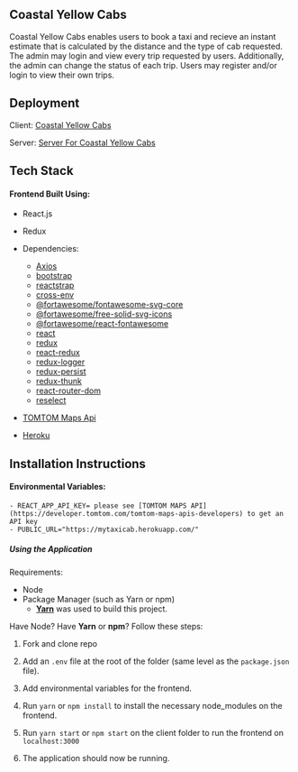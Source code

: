 ## Coastal Yellow Cabs
Coastal Yellow Cabs enables users to book a taxi and recieve an instant estimate that is calculated by the distance and the type of cab requested. The admin may login and view every trip requested by users. Additionally, the admin can change the status of each trip. Users may register and/or login to view their own trips.

## Deployment

Client: [Coastal Yellow Cabs](https://mytaxicab.herokuapp.com/)

Server: [Server For Coastal Yellow Cabs](https://github.com/ari7946/backend-taxi-service)

## Tech Stack

#### Frontend Built Using:

- React.js
- Redux
- Dependencies:
    - [Axios](https://github.com/axios/axios)
    - [bootstrap](https://getbootstrap.com/docs/4.3/getting-started/introduction/)
    - [reactstrap](https://reactstrap.github.io/)
    - [cross-env](https://www.npmjs.com/package/cross-env)
    - [@fortawesome/fontawesome-svg-core](https://fontawesome.com/how-to-use/on-the-web/advanced/svg-javascript-core)
    - [@fortawesome/free-solid-svg-icons](https://github.com/FortAwesome/Font-Awesome/tree/master/js-packages/%40fortawesome/free-solid-svg-icons)
    - [@fortawesome/react-fontawesome](https://fontawesome.com/how-to-use/on-the-web/using-with/react)
    - [react](https://reactjs.org/docs/getting-started.html)
    - [redux](https://redux.js.org/)
    - [react-redux](https://react-redux.js.org/)
    - [redux-logger](https://www.npmjs.com/package/redux-logger)
    - [redux-persist](https://www.npmjs.com/package/redux-persist)
    - [redux-thunk](https://github.com/reduxjs/redux-thunk)
    - [react-router-dom](https://www.npmjs.com/package/react-router-dom)
    - [reselect](https://github.com/reduxjs/reselect)
- [TOMTOM Maps Api](https://developer.tomtom.com/tomtom-maps-apis-developers)

- [Heroku](https://www.heroku.com/)

## Installation Instructions

#### Environmental Variables:
    - REACT_APP_API_KEY= please see [TOMTOM MAPS API](https://developer.tomtom.com/tomtom-maps-apis-developers) to get an API key
    - PUBLIC_URL="https://mytaxicab.herokuapp.com/"

##### Using the Application

Requirements: 
- Node
- Package Manager (such as Yarn or npm)
    - [**Yarn**](https://yarnpkg.com/en/) was used to build this project.

Have Node? Have **Yarn** or **npm**?
Follow these steps:

1. Fork and clone repo

2. Add an `.env` file at the root of the folder (same level as the `package.json` file). 

3. Add environmental variables for the frontend. 

4. Run `yarn` or `npm install` to install the necessary node_modules on the frontend. 

5. Run `yarn start` or `npm start` on the client folder to run the frontend on `localhost:3000`

6. The application should now be running.